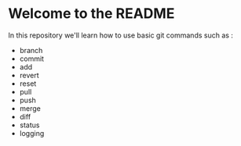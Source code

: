 # Welcome to the README

In this repository we'll learn how to use basic git commands such as :
- branch
- commit
- add
- revert
- reset
- pull
- push
- merge
- diff
- status
- logging 

